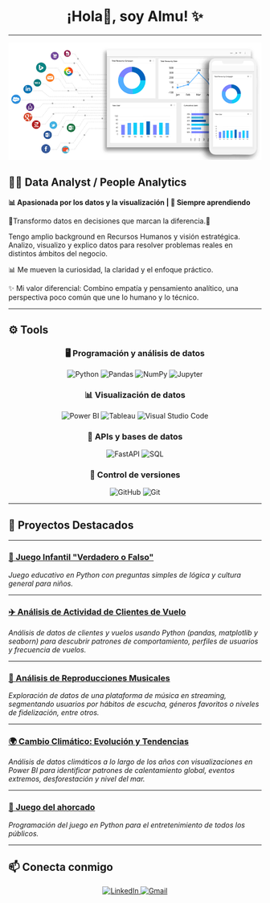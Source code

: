 <h1 align="center">
¡Hola👋, soy Almu! ✨
  </a>
</h1>
<hr/>
<p align="center">
  <!-- Reference a GIF profile image uploaded to your repo, e.g., images/profile.gif -->
  <img src="Images/Frontpage.gif" alt="Profile GIF" width="600"/>
</p>

## 👩‍💻 Data Analyst / People Analytics

**📊 Apasionada por los datos y la visualización | 🧠 Siempre aprendiendo**

🎯Transformo datos en decisiones que marcan la diferencia.🎯

Tengo amplio background en Recursos Humanos y visión estratégica. Analizo, visualizo y explico datos para resolver problemas reales en distintos ámbitos del negocio.

📊 Me mueven la curiosidad, la claridad y el enfoque práctico.

✨ Mi valor diferencial: Combino empatía y pensamiento analítico, una perspectiva poco común que une lo humano y lo técnico.

---

## ⚙️ Tools

<h3 align="center"><strong>🖥️ Programación y análisis de datos</strong></h3>
<p align="center">
  <img alt="Python" src="https://img.shields.io/badge/Python-3776AB?style=for-the-badge&logo=python&logoColor=white" />
  <img alt="Pandas" src="https://img.shields.io/badge/Pandas-150458?style=for-the-badge&logo=pandas&logoColor=white" />
  <img alt="NumPy" src="https://img.shields.io/badge/NumPy-013243?style=for-the-badge&logo=numpy&logoColor=white" />
  <img alt="Jupyter" src="https://img.shields.io/badge/Jupyter-F37626?style=for-the-badge&logo=jupyter&logoColor=white" />
</p>

<h3 align="center"><strong>📊 Visualización de datos</strong></h3>
<p align="center">
  <img alt="Power BI" src="https://img.shields.io/badge/Power%20BI-FFB900?style=for-the-badge&logo=microsoft-power-bi&logoColor=black" />
  <img alt="Tableau" src="https://img.shields.io/badge/Tableau-3E99C1?style=for-the-badge&logo=tableau&logoColor=white" />
  <img alt="Visual Studio Code" src="https://img.shields.io/badge/VS%20Code-007ACC?style=for-the-badge&logo=visual-studio-code&logoColor=white" />
</p>

<h3 align="center"><strong>🔧 APIs y bases de datos</strong></h3>

<p align="center">
  <img alt="FastAPI" src="https://img.shields.io/badge/FastAPI-009688?style=for-the-badge&logo=fastapi&logoColor=white" />
  <img alt="SQL" src="https://img.shields.io/badge/SQL-4479A1?style=for-the-badge&logo=sqlite&logoColor=white" />
</p>

<h3 align="center"><strong>🔄 Control de versiones</strong></h3>
<p align="center">
  <img alt="GitHub" src="https://img.shields.io/badge/GitHub-181717?style=for-the-badge&logo=github&logoColor=white" />
  <img alt="Git" src="https://img.shields.io/badge/Git-F05032?style=for-the-badge&logo=git&logoColor=white" />
</p>

---

## 🚀 Proyectos Destacados

---

### **[🎯 Juego Infantil "Verdadero o Falso"](https://github.com/AlmuSF/juego_infantil_Verdadero-Falso)**  
*Juego educativo en Python con preguntas simples de lógica y cultura general para niños.*

---

### **[✈️ Análisis de Actividad de Clientes de Vuelo](https://github.com/AlmuSF/Customer-Flight-Activity)**  
*Análisis de datos de clientes y vuelos usando Python (pandas, matplotlib y seaborn) para descubrir patrones de comportamiento, perfiles de usuarios y frecuencia de vuelos.*

---

### **[🎵 Análisis de Reproducciones Musicales](https://github.com/AlmuSF/Proyecto-Music-stream)**  
*Exploración de datos de una plataforma de música en streaming, segmentando usuarios por hábitos de escucha, géneros favoritos o niveles de fidelización, entre otros.*

---

### **[🌍 Cambio Climático: Evolución y Tendencias](https://github.com/AlmuSF/Proyecto-Climate-change)**  
*Análisis de datos climáticos a lo largo de los años con visualizaciones en Power BI para identificar patrones de calentamiento global, eventos extremos, desforestación y nivel del mar.*

---

### **[🧩 Juego del ahorcado](https://github.com/AlmuSF/Proyecto_Juego_Ahorcado)**
*Programación del juego en Python para el entretenimiento de todos los públicos.*

---
## 📫 Conecta conmigo

<p align="center">
  <a href="https://www.linkedin.com/in/almudena-sanchez-89232b1a3" target="_blank">
    <img alt="LinkedIn" src="https://img.shields.io/badge/LinkedIn-Almudena%20Sánchez-0A66C2?style=for-the-badge&logo=linkedin&logoColor=white" />
  </a>
  <a href="mailto:almudena.sanf@gmail.com">
    <img alt="Gmail" src="https://img.shields.io/badge/Gmail-almudena.sanf@gmail.com-D14836?style=for-the-badge&logo=gmail&logoColor=white" />
  </a>
</p>






